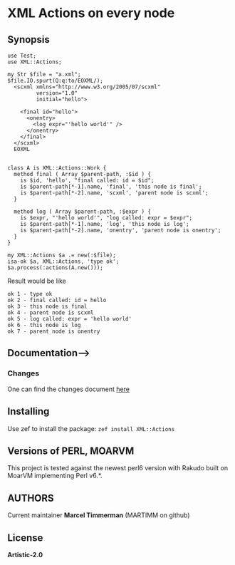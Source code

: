# XML Actions on every node
<!--
# ![Leaf](logotype/logo_32x32.png) MongoDB Driver
[![Build Status](https://travis-ci.org/MARTIMM/mongo-perl6-driver.svg?branch=master)](https://travis-ci.org/MARTIMM/mongo-perl6-driver) [![AppVeyor Build Status](https://ci.appveyor.com/api/projects/status/jhp0p39sydufxmw7?svg=true&branch=master&passingText=Windows%20-%20OK&failingText=Windows%20-%20FAIL&pendingText=Windows%20-%20pending)](https://ci.appveyor.com/project/MARTIMM/mongo-perl6-driver/branch/master) [![License](http://martimm.github.io/label/License-label.svg)](http://www.perlfoundation.org/artistic_license_2_0)
-->

## Synopsis
```
use Test;
use XML::Actions;

my Str $file = "a.xml";
$file.IO.spurt(Q:q:to/EOXML/);
  <scxml xmlns="http://www.w3.org/2005/07/scxml"
         version="1.0"
         initial="hello">

    <final id="hello">
      <onentry>
        <log expr="'hello world'" />
      </onentry>
    </final>
  </scxml>
  EOXML


class A is XML::Actions::Work {
  method final ( Array $parent-path, :$id ) {
    is $id, 'hello', "final called: id = $id";
    is $parent-path[*-1].name, 'final', 'this node is final';
    is $parent-path[*-2].name, 'scxml', 'parent node is scxml';
  }

  method log ( Array $parent-path, :$expr ) {
    is $expr, "'hello world'", "log called: expr = $expr";
    is $parent-path[*-1].name, 'log', 'this node is log';
    is $parent-path[*-2].name, 'onentry', 'parent node is onentry';
  }
}

my XML::Actions $a .= new(:$file);
isa-ok $a, XML::Actions, 'type ok';
$a.process(:actions(A.new()));

```
Result would be like
```
ok 1 - type ok
ok 2 - final called: id = hello
ok 3 - this node is final
ok 4 - parent node is scxml
ok 5 - log called: expr = 'hello world'
ok 6 - this node is log
ok 7 - parent node is onentry
```

## Documentation-->
### Changes
One can find the changes document [here]()

## Installing

Use zef to install the package: `zef install XML::Actions`

## Versions of PERL, MOARVM

This project is tested against the newest perl6 version with Rakudo built on MoarVM implementing Perl v6.*.

## AUTHORS

Current maintainer **Marcel Timmerman** (MARTIMM on github)

## License

**Artistic-2.0**
